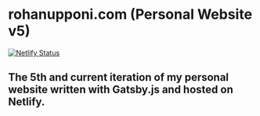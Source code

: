 # rohanupponi.com (Personal Website v5)
[![Netlify Status](https://api.netlify.com/api/v1/badges/396c0fec-8d04-46dc-bd97-bdd0bde4f4c5/deploy-status)](https://app.netlify.com/sites/rohanupponi/deploys)
## The 5th and current iteration of my personal website written with Gatsby.js and hosted on Netlify.
